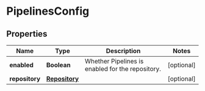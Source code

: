# PipelinesConfig

## Properties
Name | Type | Description | Notes
------------ | ------------- | ------------- | -------------
**enabled** | **Boolean** | Whether Pipelines is enabled for the repository. |  [optional]
**repository** | [**Repository**](Repository.md) |  |  [optional]
